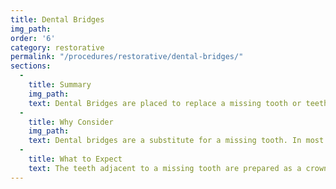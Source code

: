 ```yaml
---
title: Dental Bridges
img_path:
order: '6'
category: restorative
permalink: "/procedures/restorative/dental-bridges/"
sections:
  -
    title: Summary
    img_path:
    text: Dental Bridges are placed to replace a missing tooth or teeth by preparing the adjacent teeth. The adjacent teeth then support the bridge and chewing function can be restored.
  -
    title: Why Consider
    img_path:
    text: Dental bridges are a substitute for a missing tooth. In most instances, a missing tooth should be replaced by a dental implant. If this is not possible, a bridge may be recommended.
  -
    title: What to Expect
    text: The teeth adjacent to a missing tooth are prepared as a crown. A temporary is made for several weeks while your bridge is created. A second appointment is made to remove the temporary and place the bridge. Special cleaning instructions are given to prevent decay of the supporting teeth. It is critical to use extreme care of dental bridges as decay can cause loss of the supporting tooth and your bridge.
---
```

